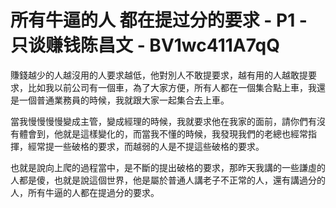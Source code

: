 # 所有牛逼的人 都在提过分的要求 - P1 - 只谈赚钱陈昌文 - BV1wc411A7qQ

賺錢越少的人越沒用的人要求越低，他對別人不敢提要求，越有用的人越敢提要求，比如我以前公司有一個車，為了大家方便，所有人都在一個集合點上車，我還是一個普通業務員的時候，我就跟大家一起集合去上車。

當我慢慢慢慢變成主管，變成經理的時候，我就要求他在我家的面前，請你們有沒有體會到，他就是這樣變化的，而當我不懂的時候，我發現我們的老總也經常指揮，經常提一些破格的要求，而越弱的人是不提這些破格的要求。

也就是說向上爬的過程當中，是不斷的提出破格的要求，那昨天我講的一些謙虛的人都是傻，也就是說這個世界，他是屬於普通人講老子不正常的人，還有講過分的人，所有牛逼的人都在提過分的要求。

